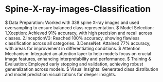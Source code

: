 # Spine-X-ray-images-Classification


$ Data Preparation: Worked with 338 spine X-ray images and used oversampling to ensure balanced class representation.
$ Model Selection:
   1.Xception: Achieved 91% accuracy, with high precision and recall across classes.
   2.InceptionV3: Reached 100% accuracy, showing flawless classification across all categories.
   3.DenseNet: Attained 77% accuracy, with areas for improvement in differentiating conditions.
$ Attention Mechanism: Integrated an attention layer to help models focus on crucial image features, enhancing interpretability and performance.
$ Training & Evaluation: Employed early stopping and validation, achieving robust generalization across models.
$ Visual Insights: Generated class distribution and model prediction visualizations for deeper insights.
